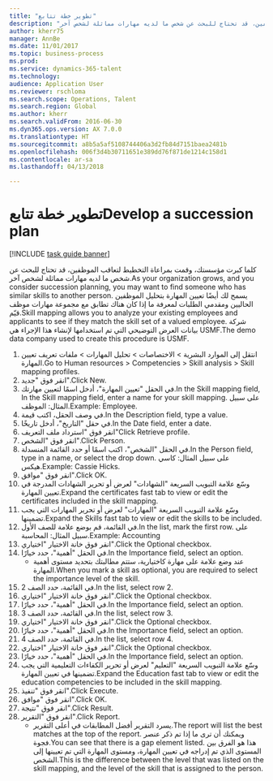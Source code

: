 ```yaml
--- 
title: "تطوير خطة تتابع"
description: "كلما كبرت مؤسستك، وقمت بمراعاة التخطيط لتعاقب الموظفين، قد تحتاج للبحث عن شخص ما لديه مهارات مماثلة لشخص آخر."
author: kherr75
manager: AnnBe
ms.date: 11/01/2017
ms.topic: business-process
ms.prod: 
ms.service: dynamics-365-talent
ms.technology: 
audience: Application User
ms.reviewer: rschloma
ms.search.scope: Operations, Talent
ms.search.region: Global
ms.author: kherr
ms.search.validFrom: 2016-06-30
ms.dyn365.ops.version: AX 7.0.0
ms.translationtype: HT
ms.sourcegitcommit: a8b5a5af5108744406a3d2fb84d7151baea2481b
ms.openlocfilehash: 006f3d4b30711651e389dd76f871de1214c158d1
ms.contentlocale: ar-sa
ms.lasthandoff: 04/13/2018

---
```

# <a name="develop-a-succession-plan"></a><span data-ttu-id="a4a96-103">تطوير خطة تتابع</span><span class="sxs-lookup"><span data-stu-id="a4a96-103">Develop a succession plan</span></span>

[!INCLUDE [task guide banner](../../includes/task-guide-banner.md)]

<span data-ttu-id="a4a96-104">كلما كبرت مؤسستك، وقمت بمراعاة التخطيط لتعاقب الموظفين، قد تحتاج للبحث عن شخص ما لديه مهارات مماثلة لشخص آخر.</span><span class="sxs-lookup"><span data-stu-id="a4a96-104">As your organization grows, and you consider succession planning, you may want to find someone who has similar skills to another person.</span></span>  <span data-ttu-id="a4a96-105">يسمح لك أيضًا تعيين المهارة بتحليل الموظفين الحاليين ومقدمي الطلبات لمعرفة ما إذا كان هناك تطابق مع مجموعة مهارات موظف قيّم.</span><span class="sxs-lookup"><span data-stu-id="a4a96-105">Skill mapping allows you to analyze your existing employees and applicants to see if they match the skill set of a valued employee.</span></span> <span data-ttu-id="a4a96-106">شركة بيانات العرض التوضيحي التي تم استخدامها لإنشاء هذا الإجراء هي USMF.</span><span class="sxs-lookup"><span data-stu-id="a4a96-106">The demo data company used to create this procedure is USMF.</span></span>

1. <span data-ttu-id="a4a96-107">انتقل إلى الموارد البشرية > الاختصاصات > تحليل المهارات > ملفات تعريف تعيين المهارة.</span><span class="sxs-lookup"><span data-stu-id="a4a96-107">Go to Human resources > Competencies > Skill analysis > Skill mapping profiles.</span></span>
2. <span data-ttu-id="a4a96-108">انقر فوق "جديد".</span><span class="sxs-lookup"><span data-stu-id="a4a96-108">Click New.</span></span>
3. <span data-ttu-id="a4a96-109">في الحقل "تعيين المهارة"، أدخل اسمًا لتعيين مهارتك.</span><span class="sxs-lookup"><span data-stu-id="a4a96-109">In the Skill mapping field, In the Skill mapping field, enter a name for your skill mapping.</span></span>  <span data-ttu-id="a4a96-110">على سبيل المثال: الموظف.</span><span class="sxs-lookup"><span data-stu-id="a4a96-110">Example: Employee.</span></span>
4. <span data-ttu-id="a4a96-111">في وصف الحقل، اكتب قيمة.</span><span class="sxs-lookup"><span data-stu-id="a4a96-111">In the Description field, type a value.</span></span>
5. <span data-ttu-id="a4a96-112">في حقل "التاريخ"، أدخل تاريخًا.</span><span class="sxs-lookup"><span data-stu-id="a4a96-112">In the Date field, enter a date.</span></span>
6. <span data-ttu-id="a4a96-113">انقر فوق "استرداد ملف التعريف"</span><span class="sxs-lookup"><span data-stu-id="a4a96-113">Click Retrieve profile.</span></span>
7. <span data-ttu-id="a4a96-114">انقر فوق "الشخص‬".</span><span class="sxs-lookup"><span data-stu-id="a4a96-114">Click Person.</span></span>
8. <span data-ttu-id="a4a96-115">في الحقل "الشخص"، اكتب اسمًا أو حدد القائمة المنسدلة.</span><span class="sxs-lookup"><span data-stu-id="a4a96-115">In the Person field, type in a name, or select the drop down.</span></span>  <span data-ttu-id="a4a96-116">على سبيل المثال: كاسي هيكس.</span><span class="sxs-lookup"><span data-stu-id="a4a96-116">Example: Cassie Hicks.</span></span>
9. <span data-ttu-id="a4a96-117">انقر فوق "موافق".</span><span class="sxs-lookup"><span data-stu-id="a4a96-117">Click OK.</span></span>
10. <span data-ttu-id="a4a96-118">وسّع علامة التبويب السريعة "الشهادات" لعرض أو تحرير الشهادات المدرجة في تعيين المهارة.</span><span class="sxs-lookup"><span data-stu-id="a4a96-118">Expand the certificates fast tab to view or edit the certificates included in the skill mapping.</span></span>
11. <span data-ttu-id="a4a96-119">وسّع علامة التبويب السريعة "المهارات" لعرض أو تحرير المهارات التي يجب تضمينها.</span><span class="sxs-lookup"><span data-stu-id="a4a96-119">Expand the Skills fast tab to view or edit the skills to be included.</span></span>
12. <span data-ttu-id="a4a96-120">في القائمة، قم بوضع علامة للصف الأول.</span><span class="sxs-lookup"><span data-stu-id="a4a96-120">In the list, mark the first row.</span></span>  <span data-ttu-id="a4a96-121">على سبيل المثال: المحاسبة.</span><span class="sxs-lookup"><span data-stu-id="a4a96-121">Example:  Accounting</span></span>
13. <span data-ttu-id="a4a96-122">انقر فوق خانة الاختيار "اختياري".</span><span class="sxs-lookup"><span data-stu-id="a4a96-122">Click the Optional checkbox.</span></span>
14. <span data-ttu-id="a4a96-123">في الحقل "أهمية‬"، حدد خيارًا.</span><span class="sxs-lookup"><span data-stu-id="a4a96-123">In the Importance field, select an option.</span></span>
    * <span data-ttu-id="a4a96-124">عند وضع علامة على مهارة كاختيارية، ستتم مطالبتك بتحديد مستوى أهمية المهارة.</span><span class="sxs-lookup"><span data-stu-id="a4a96-124">When you mark a skill as optional, you are required to select the importance level of the skill.</span></span>  
15. <span data-ttu-id="a4a96-125">في القائمة، حدد الصف 2.</span><span class="sxs-lookup"><span data-stu-id="a4a96-125">In the list, select row 2.</span></span>
16. <span data-ttu-id="a4a96-126">انقر فوق خانة الاختيار "اختياري".</span><span class="sxs-lookup"><span data-stu-id="a4a96-126">Click the Optional checkbox.</span></span>
17. <span data-ttu-id="a4a96-127">في الحقل "أهمية‬"، حدد خيارًا.</span><span class="sxs-lookup"><span data-stu-id="a4a96-127">In the Importance field, select an option.</span></span>
18. <span data-ttu-id="a4a96-128">في القائمة، حدد الصف 3.</span><span class="sxs-lookup"><span data-stu-id="a4a96-128">In the list, select row 3.</span></span>
19. <span data-ttu-id="a4a96-129">انقر فوق خانة الاختيار "اختياري".</span><span class="sxs-lookup"><span data-stu-id="a4a96-129">Click the Optional checkbox.</span></span>
20. <span data-ttu-id="a4a96-130">في الحقل "أهمية‬"، حدد خيارًا.</span><span class="sxs-lookup"><span data-stu-id="a4a96-130">In the Importance field, select an option.</span></span>
21. <span data-ttu-id="a4a96-131">في القائمة، حدد الصف 4.</span><span class="sxs-lookup"><span data-stu-id="a4a96-131">In the list, select row 4.</span></span>
22. <span data-ttu-id="a4a96-132">انقر فوق خانة الاختيار "اختياري".</span><span class="sxs-lookup"><span data-stu-id="a4a96-132">Click the Optional checkbox.</span></span>
23. <span data-ttu-id="a4a96-133">في الحقل "أهمية‬"، حدد خيارًا.</span><span class="sxs-lookup"><span data-stu-id="a4a96-133">In the Importance field, select an option.</span></span>
24. <span data-ttu-id="a4a96-134">وسّع علامة التبويب السريعة "التعليم" لعرض أو تحرير الكفاءات التعليمية التي يجب تضمينها في تعيين المهارة.</span><span class="sxs-lookup"><span data-stu-id="a4a96-134">Expand the Education fast tab to view or edit the education competencies to be included in the skill mapping.</span></span>
25. <span data-ttu-id="a4a96-135">انقر فوق "تنفيذ".</span><span class="sxs-lookup"><span data-stu-id="a4a96-135">Click Execute.</span></span>
26. <span data-ttu-id="a4a96-136">انقر فوق "موافق".</span><span class="sxs-lookup"><span data-stu-id="a4a96-136">Click OK.</span></span>
27. <span data-ttu-id="a4a96-137">انقر فوق "نتيجة".</span><span class="sxs-lookup"><span data-stu-id="a4a96-137">Click Result.</span></span>
28. <span data-ttu-id="a4a96-138">انقر فوق "التقرير".</span><span class="sxs-lookup"><span data-stu-id="a4a96-138">Click Report.</span></span>
    * <span data-ttu-id="a4a96-139">يسرد التقرير أفضل المطابقات في أعلى التقرير.</span><span class="sxs-lookup"><span data-stu-id="a4a96-139">The report will list the best matches at the top of the report.</span></span>  <span data-ttu-id="a4a96-140">ويمكنك أن ترى ما إذا تم ذكر عنصر فجوة.</span><span class="sxs-lookup"><span data-stu-id="a4a96-140">You can see that there is a gap element listed.</span></span>  <span data-ttu-id="a4a96-141">هذا هو الفرق بين المستوى الذي تم إدراجه في تعيين المهارة، ومستوى المهارة التي تم تعيينها إلى الشخص.</span><span class="sxs-lookup"><span data-stu-id="a4a96-141">This is the difference between the level that was listed on the skill mapping, and the level of the skill that is assigned to the person.</span></span>  


